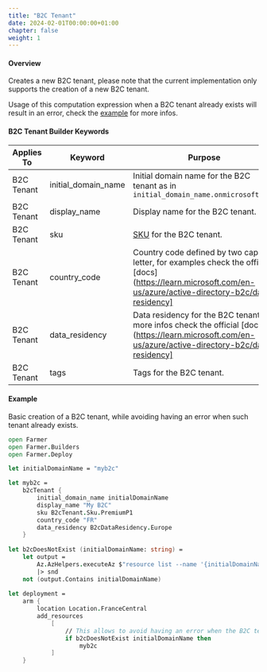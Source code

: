 ```yaml
---
title: "B2C Tenant"
date: 2024-02-01T00:00:00+01:00
chapter: false
weight: 1
---
```


#### Overview
Creates a new B2C tenant, please note that the current implementation only supports the creation of a new B2C tenant.

Usage of this computation expression when a B2C tenant already exists will result in an error, check the [example](#example) for more infos.

#### B2C Tenant Builder Keywords
| Applies To | Keyword             | Purpose                                                                                                                                                                                  |
|-|---------------------|------------------------------------------------------------------------------------------------------------------------------------------------------------------------------------------|
| B2C Tenant | initial_domain_name | Initial domain name for the B2C tenant as in `initial_domain_name.onmicrosoft.com`                                                                                                       |
| B2C Tenant | display_name        | Display name for the B2C tenant.                                                                                                                                                         |
| B2C Tenant | sku                 | [SKU](https://learn.microsoft.com/en-us/rest/api/activedirectory/b2c-tenants/list-by-subscription?view=rest-activedirectory-2021-04-01&tabs=HTTP#b2cresourceskuname) for the B2C tenant. |
| B2C Tenant | country_code        | Country code defined by two capital letter, for examples check the official [docs](https://learn.microsoft.com/en-us/azure/active-directory-b2c/data-residency]                          |
| B2C Tenant | data_residency      | Data residency for the B2C tenant, for more infos check the official [docs](https://learn.microsoft.com/en-us/azure/active-directory-b2c/data-residency]                                 |
| B2C Tenant | tags                | Tags for the B2C tenant.                                                                                                                                                                 |

#### Example

Basic creation of a B2C tenant, while avoiding having an error when such tenant already exists.

```fsharp
open Farmer
open Farmer.Builders
open Farmer.Deploy

let initialDomainName = "myb2c"

let myb2c =
    b2cTenant {
        initial_domain_name initialDomainName
        display_name "My B2C"
        sku B2cTenant.Sku.PremiumP1
        country_code "FR"
        data_residency B2cDataResidency.Europe
    }
    
let b2cDoesNotExist (initialDomainName: string) =
    let output =
        Az.AzHelpers.executeAz $"resource list --name '{initialDomainName}.onmicrosoft.com'"
        |> snd
    not (output.Contains initialDomainName)
    
let deployment =
    arm {
        location Location.FranceCentral
        add_resources
            [
                // This allows to avoid having an error when the B2C tenant already exists
                if b2cDoesNotExist initialDomainName then
                    myb2c
            ]
    }
````
